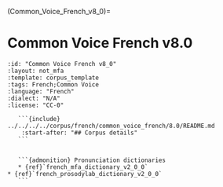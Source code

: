 
(Common_Voice_French_v8_0)=
# Common Voice French v8.0

``````{corpus} Common Voice French v8.0
:id: "Common Voice French v8_0"
:layout: not_mfa
:template: corpus_template
:tags: French;Common Voice
:language: "French"
:dialect: "N/A"
:license: "CC-0"

   ```{include} ../../../../corpus/french/common_voice_french/8.0/README.md
    :start-after: "## Corpus details"
   ```


   ```{admonition} Pronunciation dictionaries
   * {ref}`french_mfa_dictionary_v2_0_0`
* {ref}`french_prosodylab_dictionary_v2_0_0`
   ```
``````
